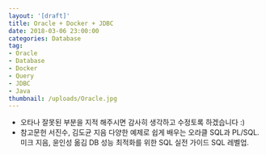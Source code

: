 ```yaml
---
layout: '[draft]'
title: Oracle + Docker + JDBC
date: 2018-03-06 23:00:00
categories: Database
tag:
- Oracle
- Database
- Docker
- Query
- JDBC
- Java
thumbnail: /uploads/Oracle.jpg
---
```


* 오타나 잘못된 부분을 지적 해주시면 감사히 생각하고 수정토록 하겠습니다 :)
* 참고문헌
서진수, 김도균 지음 다양한 예제로 쉽게 배우는 오라클 SQL과 PL/SQL.
미크 지음, 윤인성 옮김 DB 성능 최적화를 위한 SQL 실전 가이드 SQL 레벨업.
